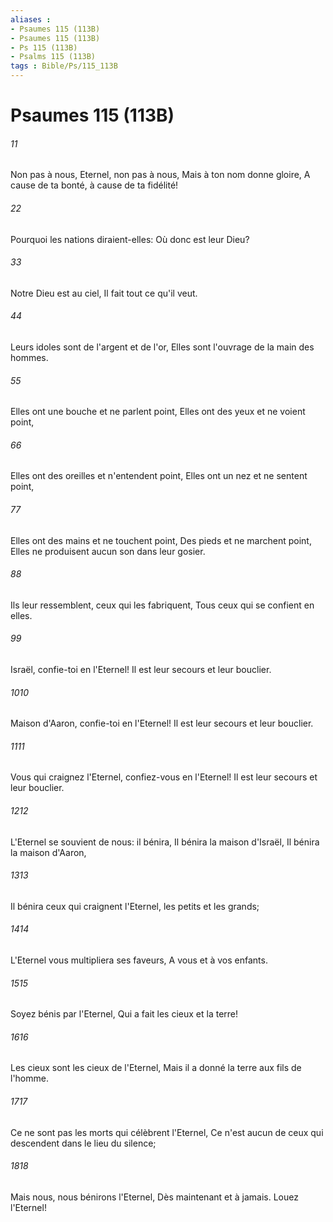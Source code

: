 ```yaml
---
aliases : 
- Psaumes 115 (113B)
- Psaumes 115 (113B)
- Ps 115 (113B)
- Psalms 115 (113B)
tags : Bible/Ps/115_113B
---
```


# Psaumes 115 (113B)

###### 11
Non pas à nous, Eternel, non pas à nous, Mais à ton nom donne gloire, A cause de ta bonté, à cause de ta fidélité!
###### 22
Pourquoi les nations diraient-elles: Où donc est leur Dieu?
###### 33
Notre Dieu est au ciel, Il fait tout ce qu'il veut.
###### 44
Leurs idoles sont de l'argent et de l'or, Elles sont l'ouvrage de la main des hommes.
###### 55
Elles ont une bouche et ne parlent point, Elles ont des yeux et ne voient point,
###### 66
Elles ont des oreilles et n'entendent point, Elles ont un nez et ne sentent point,
###### 77
Elles ont des mains et ne touchent point, Des pieds et ne marchent point, Elles ne produisent aucun son dans leur gosier.
###### 88
Ils leur ressemblent, ceux qui les fabriquent, Tous ceux qui se confient en elles.
###### 99
Israël, confie-toi en l'Eternel! Il est leur secours et leur bouclier.
###### 1010
Maison d'Aaron, confie-toi en l'Eternel! Il est leur secours et leur bouclier.
###### 1111
Vous qui craignez l'Eternel, confiez-vous en l'Eternel! Il est leur secours et leur bouclier.
###### 1212
L'Eternel se souvient de nous: il bénira, Il bénira la maison d'Israël, Il bénira la maison d'Aaron,
###### 1313
Il bénira ceux qui craignent l'Eternel, les petits et les grands;
###### 1414
L'Eternel vous multipliera ses faveurs, A vous et à vos enfants.
###### 1515
Soyez bénis par l'Eternel, Qui a fait les cieux et la terre!
###### 1616
Les cieux sont les cieux de l'Eternel, Mais il a donné la terre aux fils de l'homme.
###### 1717
Ce ne sont pas les morts qui célèbrent l'Eternel, Ce n'est aucun de ceux qui descendent dans le lieu du silence;
###### 1818
Mais nous, nous bénirons l'Eternel, Dès maintenant et à jamais. Louez l'Eternel!
